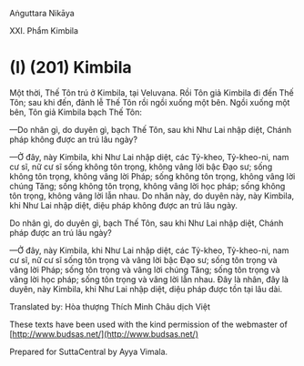  

Aṅguttara Nikāya

XXI. Phẩm Kimbila

# (I) (201) Kimbila

Một thời, Thế Tôn trú ở Kimbila, tại Veluvana. Rồi Tôn giả Kimbila đi đến Thế Tôn; sau khi đến, đảnh lễ Thế Tôn rồi ngồi xuống một bên. Ngồi xuống một bên, Tôn giả Kimbila bạch Thế Tôn:

—Do nhân gì, do duyên gì, bạch Thế Tôn, sau khi Như Lai nhập diệt, Chánh pháp không được an trú lâu ngày?

—Ở đây, này Kimbila, khi Như Lai nhập diệt, các Tỷ-kheo, Tỷ-kheo-ni, nam cư sĩ, nữ cư sĩ sống không tôn trọng, không vâng lời bậc Ðạo sư; sống không tôn trọng, không vâng lời Pháp; sống không tôn trọng, không vâng lời chúng Tăng; sống không tôn trọng, không vâng lời học pháp; sống không tôn trọng, không vâng lời lẫn nhau. Do nhân này, do duyên này, này Kimbila, khi Như Lai nhập diệt, diệu pháp không được an trú lâu ngày.

Do nhân gì, do duyên gì, bạch Thế Tôn, sau khi Như Lai nhập diệt, Chánh pháp được an trú lâu ngày?

—Ở đây, này Kimbila, khi Như Lai nhập diệt, các Tỷ-kheo, Tỷ-kheo-ni, nam cư sĩ, nữ cư sĩ sống tôn trọng và vâng lời bậc Ðạo sư; sống tôn trọng và vâng lời Pháp; sống tôn trọng và vâng lời chúng Tăng; sống tôn trọng và vâng lời học pháp; sống tôn trọng và vâng lời lẫn nhau. Ðây là nhân, đây là duyên, này Kimbila, khi Như Lai nhập diệt, diệu pháp được tồn tại lâu dài.

Translated by: Hòa thượng Thích Minh Châu dịch Việt

These texts have been used with the kind permission of the webmaster of [http://www.budsas.net/](http://www.budsas.net/)

Prepared for SuttaCentral by Ayya Vimala.